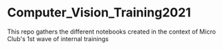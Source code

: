 # Computer_Vision_Training2021
This repo gathers the different notebooks created in the context of Micro Club's 1st wave of internal trainings

